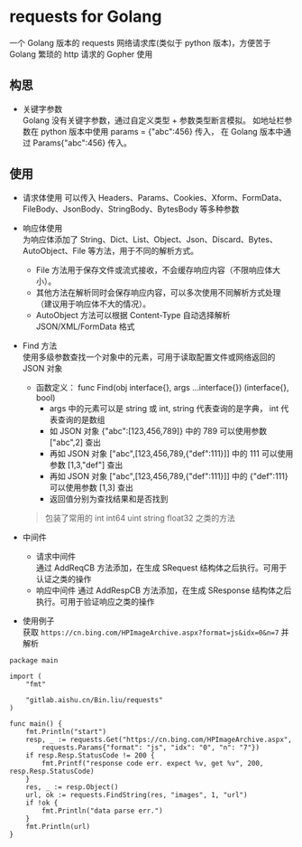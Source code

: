 # requests for Golang
一个 Golang 版本的 requests 网络请求库(类似于 python 版本)，方便苦于 Golang 繁琐的 http 请求的 Gopher 使用

## 构思
- 关键字参数  
Golang 没有关键字参数，通过自定义类型 + 参数类型断言模拟。
如地址栏参数在 python 版本中使用 params = {"abc":456} 传入，
在 Golang 版本中通过 Params{"abc":456} 传入。

## 使用
- 请求体使用
可以传入 Headers、Params、Cookies、Xform、FormData、FileBody、JsonBody、StringBody、BytesBody 等多种参数


- 响应体使用  
为响应体添加了 String、Dict、List、Object、Json、Discard、Bytes、AutoObject、File 等方法，用于不同的解析方式。
  - File 方法用于保存文件或流式接收，不会缓存响应内容（不限响应体大小）。
  - 其他方法在解析同时会保存响应内容，可以多次使用不同解析方式处理（建议用于响应体不大的情况）。
  - AutoObject 方法可以根据 Content-Type 自动选择解析 JSON/XML/FormData 格式

- Find 方法  
使用多级参数查找一个对象中的元素，可用于读取配置文件或网络返回的 JSON 对象
  - 函数定义： func Find(obj interface{}, args ...interface{}) (interface{}, bool)  
    - args 中的元素可以是 string 或 int, string 代表查询的是字典， int 代表查询的是数组
    - 如 JSON 对象 {"abc":[123,456,789]} 中的 789 可以使用参数 ["abc",2] 查出
    - 再如 JSON 对象 ["abc",[123,456,789,{"def":111}]] 中的 111 可以使用参数 [1,3,"def"] 查出
    - 再如 JSON 对象 ["abc",[123,456,789,{"def":111}]] 中的 {"def":111} 可以使用参数 [1,3] 查出
    - 返回值分别为查找结果和是否找到
  > 包装了常用的 int int64 uint string float32 之类的方法 

- 中间件  
  - 请求中间件  
    通过 AddReqCB 方法添加，在生成 SRequest 结构体之后执行。可用于认证之类的操作
  - 响应中间件
    通过 AddRespCB 方法添加，在生成 SResponse 结构体之后执行。可用于验证响应之类的操作

- 使用例子  
获取 `https://cn.bing.com/HPImageArchive.aspx?format=js&idx=0&n=7` 并解析
```
package main

import (
	"fmt"

	"gitlab.aishu.cn/Bin.liu/requests"
)

func main() {
	fmt.Println("start")
	resp, _ := requests.Get("https://cn.bing.com/HPImageArchive.aspx",
		requests.Params{"format": "js", "idx": "0", "n": "7"})
	if resp.Resp.StatusCode != 200 {
		fmt.Printf("response code err. expect %v, get %v", 200, resp.Resp.StatusCode)
	}
	res, _ := resp.Object()
	url, ok := requests.FindString(res, "images", 1, "url")
	if !ok {
		fmt.Println("data parse err.")
	}
	fmt.Println(url)
}
```

